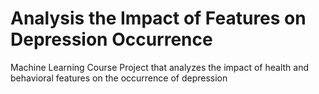 # Analysis the Impact of Features on Depression Occurrence 
Machine Learning Course Project that analyzes the impact of health and behavioral features on the occurrence of depression
